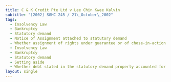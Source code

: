 ```yaml
---
title: C & K Credit Pte Ltd v Lee Chin Kwee Kalvin
subtitle: "[2002] SGHC 245 / 21\_October\_2002"
tags:
  - Insolvency Law
  - Bankruptcy
  - Statutory demand
  - Notice of Assignment attached to statutory demand
  - Whether assignment of rights under guarantee or of chose-in-action
  - Insolvency Law
  - Bankruptcy
  - Statutory demand
  - Setting aside
  - Whether debt stated in the statutory demand properly accounted for
layout: single
---
```


